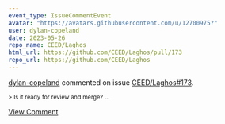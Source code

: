 ```yaml
---
event_type: IssueCommentEvent
avatar: "https://avatars.githubusercontent.com/u/12700975?"
user: dylan-copeland
date: 2023-05-26
repo_name: CEED/Laghos
html_url: https://github.com/CEED/Laghos/pull/173
repo_url: https://github.com/CEED/Laghos
---
```


<a href='https://github.com/dylan-copeland' target='_blank'>dylan-copeland</a> commented on issue <a href='https://github.com/CEED/Laghos/pull/173' target='_blank'>CEED/Laghos#173</a>.

<small>> Is it ready for review and merge?...</small>

<a href='https://github.com/CEED/Laghos/pull/173' target='_blank'>View Comment</a>